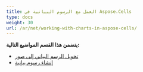 ```yaml
---
title: العمل مع الرسوم البيانية في Aspose.Cells
type: docs
weight: 30
url: /ar/net/working-with-charts-in-aspose-cells/
---
```


 **يتضمن هذا القسم المواضيع التالية:** 
- [تحويل الرسم البياني إلى صور](/cells/ar/net/convert-chart-to-images/)
- [إنشاء رسوم بيانية](/cells/ar/net/create-charts/)
